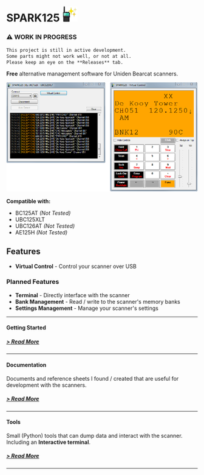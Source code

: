 # SPARK125 <img src="Assets/Logo.png" width="40">

### ⚠️ WORK IN PROGRESS
```
This project is still in active development.
Some parts might not work well, or not at all.
Please keep an eye on the **Releases** tab.
```

**Free** alternative management software for Uniden Bearcat scanners.

<img src="Assets/virtualcontrol.png">

**Compatible with:**
- BC125AT *(Not Tested)*
- UBC125XLT
- UBC126AT *(Not Tested)*
- AE125H *(Not Tested)*

## Features
- **Virtual Control** - Control your scanner over USB

### Planned Features
- **Terminal** - Directly interface with the scanner
- **Bank Management** - Read / write to the scanner's memory banks
- **Settings Management** - Manage your scanner's settings

<hr>

#### Getting Started

<a href="SPARK125/"><h5>> Read More</h5></a>

<hr>

#### Documentation
Documents and reference sheets I found / created that are useful for development with the scanners.
<a href="Documentation/"><h5>> Read More</h5></a>

<hr>

#### Tools
Small (Python) tools that can dump data and interact with the scanner.
Including an **Interactive terminal**.
<a href="Tools/"><h5>> Read More</h5></a>

<hr>